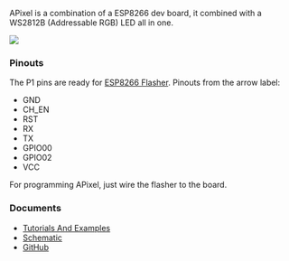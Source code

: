 APixel is a combination of a ESP8266 dev board, it combined with a
WS2812B (Addressable RGB) LED all in one.

<img src="http://i1.aprbrother.com/apixel-3.jpg-320.jpg">

### Pinouts

The P1 pins are ready for [ESP8266
Flasher](ESP8266_Flasher.md). Pinouts from the arrow label:

  - GND
  - CH_EN
  - RST
  - RX
  - TX
  - GPIO00
  - GPIO02
  - VCC

For programming APixel, just wire the flasher to the board.

### Documents

  - [Tutorials And
    Examples](APixel_Tutorial.md)
  - [Schematic](https://github.com/AprilBrother/APixel/blob/master/hardware/schematic.pdf)
  - [GitHub](https://github.com/AprilBrother/APixel)